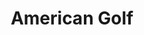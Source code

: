 ---
title: "American Golf"
address: "Unit 5, Connswater Retail Park, Albertbridge Rd, Belfast, County Antrim BT5 4AF"
tel: "0844 4991946"
county: "Antrim"
category: "Golf Equipment"
type: "Content"
lat: "54.595367"
lng: "-5.90644"
---